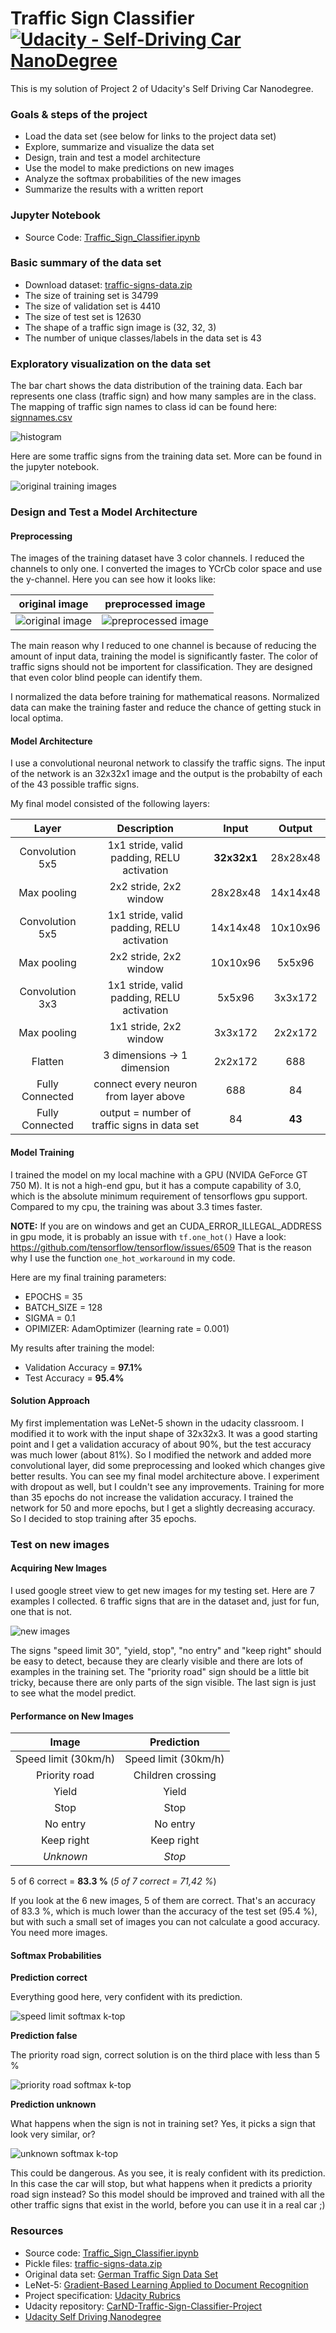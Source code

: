 # Traffic Sign Classifier [![Udacity - Self-Driving Car NanoDegree](https://s3.amazonaws.com/udacity-sdc/github/shield-carnd.svg)](http://www.udacity.com/drive)

This is my solution of Project 2 of Udacity's Self Driving Car Nanodegree.  

### Goals & steps of the project
* Load the data set (see below for links to the project data set)
* Explore, summarize and visualize the data set
* Design, train and test a model architecture
* Use the model to make predictions on new images
* Analyze the softmax probabilities of the new images
* Summarize the results with a written report

### Jupyter Notebook

* Source Code: [Traffic_Sign_Classifier.ipynb](./Traffic_Sign_Classifier.ipynb)

### Basic summary of the data set

* Download dataset: [traffic-signs-data.zip](https://d17h27t6h515a5.cloudfront.net/topher/2017/February/5898cd6f_traffic-signs-data/traffic-signs-data.zip)
* The size of training set is 34799
* The size of validation set is 4410
* The size of test set is 12630
* The shape of a traffic sign image is (32, 32, 3)
* The number of unique classes/labels in the data set is 43

### Exploratory visualization on the data set

The bar chart shows the data distribution of the training data. Each bar represents one class (traffic sign) and how many samples are in the class. The mapping of traffic sign names to class id can be found here: [signnames.csv](./signnames.csv)

![histogram](./images/histogram.png "histogram")

Here are some traffic signs from the training data set. More can be found in the jupyter notebook.

![original training images](./images/training_data_raw.jpg "original training images")

### Design and Test a Model Architecture

#### Preprocessing

The images of the training dataset have 3 color channels. I reduced the channels to only one. I converted the images to YCrCb color space and use the y-channel. Here you can see how it looks like:

|original image|preprocessed image
|----|----|
|![original image](./images/original_image.png "original image")|![preprocessed  image](./images/preprocessed_image.png "preprocessed image")|

The main reason why I reduced to one channel is because of reducing the amount of input data, training the model is significantly faster. The color of traffic signs should not be importent for classification. They are designed that even color blind people can identify them.

I normalized the data before training for mathematical reasons. Normalized data can make the training faster and reduce the chance of getting stuck in local optima.

#### Model Architecture
 
 I use a convolutional neuronal network to classify the traffic signs. The input of the network is an 32x32x1 image and the output is the probabilty of each of the 43 possible traffic signs.
 
 My final model consisted of the following layers:

| Layer         		|     Description	        					| Input |Output| 
|:---------------------:|:---------------------------------------------:| :----:|:-----:|
| Convolution 5x5     	| 1x1 stride, valid padding, RELU activation 	|**32x32x1**|28x28x48|
| Max pooling			| 2x2 stride, 2x2 window						|28x28x48|14x14x48|
| Convolution 5x5 	    | 1x1 stride, valid padding, RELU activation 	|14x14x48|10x10x96|
| Max pooling			| 2x2 stride, 2x2 window	   					|10x10x96|5x5x96|
| Convolution 3x3 		| 1x1 stride, valid padding, RELU activation    |5x5x96|3x3x172|
| Max pooling			| 1x1 stride, 2x2 window        				|3x3x172|2x2x172|
| Flatten				| 3 dimensions -> 1 dimension					|2x2x172| 688|
| Fully Connected | connect every neuron from layer above			|688|84|
| Fully Connected | output = number of traffic signs in data set	|84|**43**|

#### Model Training

I trained the model on my local machine with a GPU (NVIDA GeForce GT 750 M). It is not a high-end gpu, but it has a compute capability of 3.0, which is the absolute minimum requirement of tensorflows gpu support. Compared to my cpu, the training was about 3.3 times faster.

**NOTE:** If you are on windows and get an CUDA_ERROR_ILLEGAL_ADDRESS in gpu mode, it is probably an issue with ```tf.one_hot()``` Have a look: https://github.com/tensorflow/tensorflow/issues/6509 That is the reason why I use the function ```one_hot_workaround``` in my code.

Here are my final training parameters:
* EPOCHS = 35
* BATCH_SIZE = 128
* SIGMA = 0.1
* OPIMIZER: AdamOptimizer (learning rate = 0.001)

My results after training the model:
* Validation Accuracy = **97.1%**
* Test Accuracy = **95.4%**

#### Solution Approach

My first implementation was LeNet-5 shown in the udacity classroom. I modified it to work with the input shape of 32x32x3. It was a good starting point and I get a validation accuracy of about 90%, but the test accuracy was much lower (about 81%). So I modified the network and added more convolutional layer, did some preprocessing and looked which changes give better results. You can see my final model architecture above. I experiment with dropout as well, but I couldn't see any improvements. Training for more than 35 epochs do not increase the validation accuracy. I trained the network for 50 and more epochs, but I get a slightly decreasing accuracy. So I decided to stop training after 35 epochs.

### Test on new images

#### Acquiring New Images

I used google street view to get new images for my testing set. Here are 7 examples I collected. 6 traffic signs that are in the dataset and, just for fun, one that is not.

![new images](./images/new_images.png "new images")

The signs "speed limit 30", "yield, stop", "no entry" and "keep right" should be easy to detect, because they are clearly visible and there are lots of examples in the training set. The "priority road" sign should be a little bit tricky, because there are only parts of the sign visible. The last sign is just to see what the model predict.

#### Performance on New Images

| Image			        |     Prediction		| 
|:---------------------:|:---------------------:| 
| Speed limit (30km/h)  | Speed limit (30km/h)  | 
| Priority road   		| Children crossing 	|
| Yield			| Yield					|
| Stop		| Stop					|
| No entry		| No entry  |
| Keep right | Keep right |
| *Unknown* | *Stop* |

5 of 6 correct = **83.3 %** (*5 of 7 correct = 71,42 %*)

If you look at the 6 new images, 5 of them are correct. That's an accuracy of 83.3 %, which is much lower than the accuracy of the test set (95.4 %), but with such a small set of images you can not calculate a good accuracy. You need more images.

#### Softmax Probabilities

**Prediction correct**

Everything good here, very confident with its prediction.

![speed limit softmax k-top](./images/speed_limit_k_top.png "speed limit softmax k-top")

**Prediction false**

The priority road sign, correct solution is on the third place with less than 5 %

![priority road softmax k-top](./images/priority_road_k_top.png "priority road softmax k-top")

**Prediction unknown**

What happens when the sign is not in training set? Yes, it picks a sign that look very similar, or? 

![unknown softmax k-top](./images/unknown_k_top.png "unkown softmax k-top")

This could be dangerous. As you see, it is realy confident with its prediction. In this case the car will stop, but what happens when it predicts a priority road sign instead? So this model should be improved and trained with all the other traffic signs that exist in the world, before you can use it in a real car ;)

### Resources
* Source code: [Traffic_Sign_Classifier.ipynb](./Traffic_Sign_Classifier.ipynb)
* Pickle files: [traffic-signs-data.zip](https://d17h27t6h515a5.cloudfront.net/topher/2017/February/5898cd6f_traffic-signs-data/traffic-signs-data.zip)
* Original data set: [German Traffic Sign Data Set](http://benchmark.ini.rub.de/?section=gtsrb&subsection=dataset)
* LeNet-5: [Gradient-Based Learning Applied to Document Recognition](http://yann.lecun.com/exdb/publis/pdf/lecun-01a.pdf)
* Project specification: [Udacity Rubrics](https://review.udacity.com/#!/rubrics/481/view)
* Udacity repository: [CarND-Traffic-Sign-Classifier-Project](https://github.com/udacity/CarND-Traffic-Sign-Classifier-Project)
* [Udacity Self Driving Nanodegree](http://www.udacity.com/drive)
